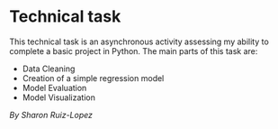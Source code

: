 # Technical task

This technical task is an asynchronous activity assessing my ability to complete a basic project in Python.
The main parts of this task are:
+ Data Cleaning
+ Creation of a simple regression model
+ Model Evaluation
+ Model Visualization
  

_By Sharon Ruiz-Lopez_
